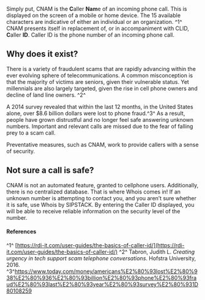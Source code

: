 Simply put, CNAM is the **C**aller **Nam**e of an incoming phone call. This is displayed on the screen of a mobile or home device. The 15 available characters are indicative of either an individual or an organization. ^1^ CNAM presents itself in replacement of, or in accompaniment with CLID, **C**aller **ID**. Caller ID is the phone number of an incoming phone call.

## Why does it exist?

There is a variety of fraudulent scams that are rapidly advancing within the ever evolving sphere of telecommunications. A common misconception is that the majority of victims are seniors, given their vulnerable status. Yet millennials are also largely targeted, given the rise in cell phone owners and decline of land line owners. ^2^

A 2014 survey revealed that within the last 12 months, in the United States alone, over $8.6 billion dollars were lost to phone fraud.^3^ As a result, people have grown distrustful and no longer feel safe answering unknown numbers. Important and relevant calls are missed due to the fear of falling prey to a scam call.

Preventative measures, such as CNAM, work to provide callers with a sense of security.

## Not sure a call is safe?

CNAM is not an automated feature, granted to cellphone users. Additionally, there is no centralized database. That is where Whois comes in! If an unknown number is attempting to contact you, and you aren’t sure whether it is safe, use Whois by SIPSTACK. By entering the Caller ID displayed, you will be able to receive reliable information on the security level of the number.

#### References
^1^ [https://rdi-it.com/user-guides/the-basics-of-caller-id/](https://rdi-it.com/user-guides/the-basics-of-caller-id/) 
^2^ Tabron, Judith L. _Creating urgency in tech support scam telephone conversations_. Hofstra University, 2016.
^3^https://www.today.com/money/americans%E2%80%93lost%E2%80%938%E2%80%936%E2%80%93billion%E2%80%93phone%E2%80%93fraud%E2%80%93last%E2%80%93year%E2%80%93survey%E2%80%931D80108259
